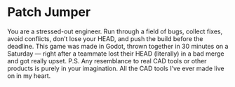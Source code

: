 # Patch Jumper
You are a stressed-out engineer. Run through a field of bugs, collect fixes, avoid conflicts, don’t lose your HEAD, and push the build before the deadline.
This game was made in Godot, thrown together in 30 minutes on a Saturday — right after a teammate lost their HEAD (literally) in a bad merge and got really upset.
P.S. Any resemblance to real CAD tools or other products is purely in your imagination.
All the CAD tools I’ve ever made live on in my heart.
